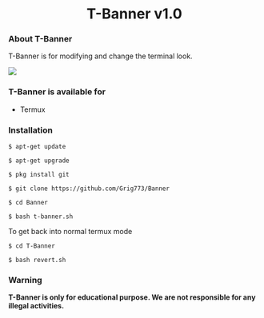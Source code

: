 <h1 align="center"> T-Banner v1.0 </h1>



### About T-Banner
T-Banner is for modifying and change the terminal look.

![](Image/image.jpg)


### T-Banner is available for
- Termux

### Installation
```
$ apt-get update
```
```
$ apt-get upgrade
```
```
$ pkg install git
```
```
$ git clone https://github.com/Grig773/Banner
```
```
$ cd Banner
```
```
$ bash t-banner.sh
```
To get back into normal termux mode
```
$ cd T-Banner
```
```
$ bash revert.sh
```

### Warning
**T-Banner is only for educational purpose. We are not responsible for any illegal activities.**



